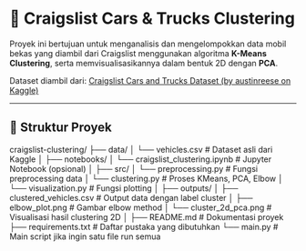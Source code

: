 # 🚗 Craigslist Cars & Trucks Clustering

Proyek ini bertujuan untuk menganalisis dan mengelompokkan data mobil bekas yang diambil dari Craigslist menggunakan algoritma **K-Means Clustering**, serta memvisualisasikannya dalam bentuk 2D dengan **PCA**.

Dataset diambil dari: [Craigslist Cars and Trucks Dataset (by austinreese on Kaggle)](https://www.kaggle.com/datasets/austinreese/craigslist-carstrucks-data)

---

## 📂 Struktur Proyek

craigslist-clustering/
├── data/
│   └── vehicles.csv               # Dataset asli dari Kaggle
│
├── notebooks/
│   └── craigslist_clustering.ipynb # Jupyter Notebook (opsional)
│
├── src/
│   └── preprocessing.py           # Fungsi preprocessing data
│   └── clustering.py              # Proses KMeans, PCA, Elbow
│   └── visualization.py           # Fungsi plotting
│
├── outputs/
│   ├── clustered_vehicles.csv     # Output data dengan label cluster
│   ├── elbow_plot.png             # Gambar elbow method
│   └── cluster_2d_pca.png         # Visualisasi hasil clustering 2D
│
├── README.md                      # Dokumentasi proyek
├── requirements.txt               # Daftar pustaka yang dibutuhkan
└── main.py                        # Main script jika ingin satu file run semua
